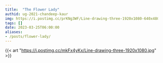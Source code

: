 ```yaml
---
title:  "The Flower Lady"
authid: ug-2021-chandeep-kaur
img: https://i.postimg.cc/prKNg3WF/Line-drawing-three-1920x1080-640x480.jpg
tags: []
date: 2023-03-25T06:00:00
aliases:
- /posts/flower-lady/
---
```



{{< art "https://i.postimg.cc/mkFx4yKx/Line-drawing-three-1920x1080.jpg" >}}
